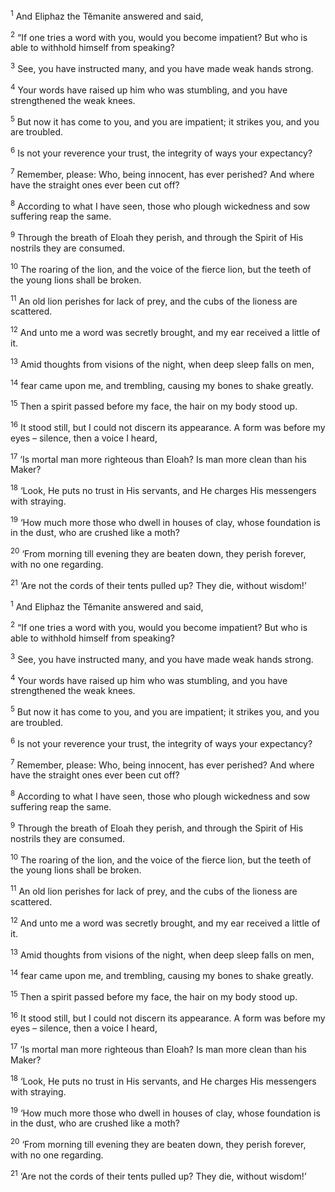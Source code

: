 <sup>1</sup> And Eliphaz the Tĕmanite answered and said,

<sup>2</sup> “If one tries a word with you, would you become impatient? But who is able to withhold himself from speaking?

<sup>3</sup> See, you have instructed many, and you have made weak hands strong.

<sup>4</sup> Your words have raised up him who was stumbling, and you have strengthened the weak knees.

<sup>5</sup> But now it has come to you, and you are impatient; it strikes you, and you are troubled.

<sup>6</sup> Is not your reverence your trust, the integrity of ways your expectancy?

<sup>7</sup> Remember, please: Who, being innocent, has ever perished? And where have the straight ones ever been cut off?

<sup>8</sup> According to what I have seen, those who plough wickedness and sow suffering reap the same.

<sup>9</sup> Through the breath of Eloah they perish, and through the Spirit of His nostrils they are consumed.

<sup>10</sup> The roaring of the lion, and the voice of the fierce lion, but the teeth of the young lions shall be broken.

<sup>11</sup> An old lion perishes for lack of prey, and the cubs of the lioness are scattered.

<sup>12</sup> And unto me a word was secretly brought, and my ear received a little of it.

<sup>13</sup> Amid thoughts from visions of the night, when deep sleep falls on men,

<sup>14</sup> fear came upon me, and trembling, causing my bones to shake greatly.

<sup>15</sup> Then a spirit passed before my face, the hair on my body stood up.

<sup>16</sup> It stood still, but I could not discern its appearance. A form was before my eyes – silence, then a voice I heard,

<sup>17</sup> ‘Is mortal man more righteous than Eloah? Is man more clean than his Maker?

<sup>18</sup> ‘Look, He puts no trust in His servants, and He charges His messengers with straying.

<sup>19</sup> ‘How much more those who dwell in houses of clay, whose foundation is in the dust, who are crushed like a moth?

<sup>20</sup> ‘From morning till evening they are beaten down, they perish forever, with no one regarding.

<sup>21</sup> ‘Are not the cords of their tents pulled up? They die, without wisdom!’

<sup>1</sup> And Eliphaz the Tĕmanite answered and said,

<sup>2</sup> “If one tries a word with you, would you become impatient? But who is able to withhold himself from speaking?

<sup>3</sup> See, you have instructed many, and you have made weak hands strong.

<sup>4</sup> Your words have raised up him who was stumbling, and you have strengthened the weak knees.

<sup>5</sup> But now it has come to you, and you are impatient; it strikes you, and you are troubled.

<sup>6</sup> Is not your reverence your trust, the integrity of ways your expectancy?

<sup>7</sup> Remember, please: Who, being innocent, has ever perished? And where have the straight ones ever been cut off?

<sup>8</sup> According to what I have seen, those who plough wickedness and sow suffering reap the same.

<sup>9</sup> Through the breath of Eloah they perish, and through the Spirit of His nostrils they are consumed.

<sup>10</sup> The roaring of the lion, and the voice of the fierce lion, but the teeth of the young lions shall be broken.

<sup>11</sup> An old lion perishes for lack of prey, and the cubs of the lioness are scattered.

<sup>12</sup> And unto me a word was secretly brought, and my ear received a little of it.

<sup>13</sup> Amid thoughts from visions of the night, when deep sleep falls on men,

<sup>14</sup> fear came upon me, and trembling, causing my bones to shake greatly.

<sup>15</sup> Then a spirit passed before my face, the hair on my body stood up.

<sup>16</sup> It stood still, but I could not discern its appearance. A form was before my eyes – silence, then a voice I heard,

<sup>17</sup> ‘Is mortal man more righteous than Eloah? Is man more clean than his Maker?

<sup>18</sup> ‘Look, He puts no trust in His servants, and He charges His messengers with straying.

<sup>19</sup> ‘How much more those who dwell in houses of clay, whose foundation is in the dust, who are crushed like a moth?

<sup>20</sup> ‘From morning till evening they are beaten down, they perish forever, with no one regarding.

<sup>21</sup> ‘Are not the cords of their tents pulled up? They die, without wisdom!’

